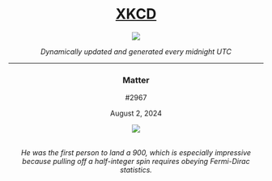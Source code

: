 
<h1 align="center"><a href="https://xkcd.com">XKCD</a></h1>
<div align="center">
    <img src="https://img.shields.io/github/last-commit/ShashashankThakur/XKCD?label=last%20updated" />
</div>

<p align="center"><i>Dynamically updated and generated every midnight UTC</i></p>
<hr>
<div align="center">
    <h3><strong>Matter</strong></h3>
    <p>#2967</p>
    <p>August 2, 2024</p>
    <img src="https://imgs.xkcd.com/comics/matter.png">
    <br></br>
    <p><i>He was the first person to land a 900, which is especially impressive because pulling off a half-integer spin requires obeying Fermi-Dirac statistics.</i></p>
</div>
